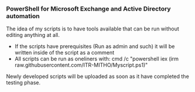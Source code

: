 ### PowerShell for Microsoft Exchange and Active Directory automation


The idea of my scripts is to have tools available that can be run without editing anything at all.

- If the scripts have prerequisites (Run as admin and such) it will be written inside of the script as a comment
- All scripts can be run as oneliners with: cmd /c "powershell iex (irm raw.githubusercontent.com/ITR-MITHO/Myscript.ps1)"

Newly developed scripts will be uploaded as soon as it have completed the testing phase. 
